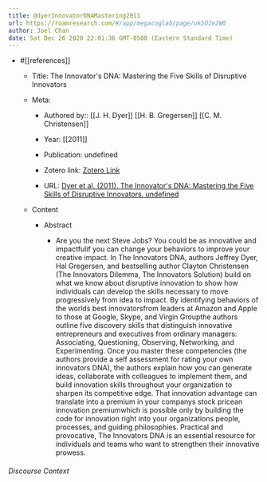 ```yaml
---
title: @dyerInnovatorDNAMastering2011
url: https://roamresearch.com/#/app/megacoglab/page/uk5OIe2W0
author: Joel Chan
date: Sat Dec 26 2020 22:01:36 GMT-0500 (Eastern Standard Time)
---
```


- #[[references]]

    - Title: The Innovator's DNA: Mastering the Five Skills of Disruptive Innovators

    - Meta:

        - Authored by:: [[J. H. Dyer]] [[H. B. Gregersen]] [[C. M. Christensen]]

        - Year: [[2011]]

        - Publication: undefined

        - Zotero link: [Zotero Link](zotero://select/items/1_DF782JVC)

        - URL: [Dyer et al. (2011). The Innovator's DNA: Mastering the Five Skills of Disruptive Innovators. undefined](undefined)

    - Content

        - Abstract

            - Are you the next Steve Jobs? You could be as innovative and impactfulif you can change your behaviors to improve your creative impact. In The Innovators DNA, authors Jeffrey Dyer, Hal Gregersen, and bestselling author Clayton Christensen (The Innovators Dilemma, The Innovators Solution) build on what we know about disruptive innovation to show how individuals can develop the skills necessary to move progressively from idea to impact. By identifying behaviors of the worlds best innovatorsfrom leaders at Amazon and Apple to those at Google, Skype, and Virgin Groupthe authors outline five discovery skills that distinguish innovative entrepreneurs and executives from ordinary managers: Associating, Questioning, Observing, Networking, and Experimenting. Once you master these competencies (the authors provide a self assessment for rating your own innovators DNA), the authors explain how you can generate ideas, collaborate with colleagues to implement them, and build innovation skills throughout your organization to sharpen its competitive edge. That innovation advantage can translate into a premium in your companys stock pricean innovation premiumwhich is possible only by building the code for innovation right into your organizations people, processes, and guiding philosophies. Practical and provocative, The Innovators DNA is an essential resource for individuals and teams who want to strengthen their innovative prowess.

###### Discourse Context


